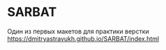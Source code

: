 # SARBAT
Один из первых макетов для практики верстки
https://dmitryastravukh.github.io/SARBAT/index.html

